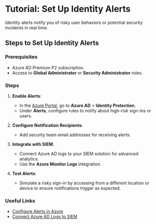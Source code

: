 # Tutorial: Set Up Identity Alerts

Identity alerts notify you of risky user behaviors or potential security incidents in real time.

## Steps to Set Up Identity Alerts

### Prerequisites
- Azure AD Premium P2 subscription.
- Access to **Global Administrator** or **Security Administrator** roles.

### Steps
1. **Enable Alerts**:
   - In the [Azure Portal](https://portal.azure.com/), go to **Azure AD** > **Identity Protection**.
   - Under **Alerts**, configure rules to notify about high-risk sign-ins or users.

2. **Configure Notification Recipients**:
   - Add security team email addresses for receiving alerts.

3. **Integrate with SIEM**:
   - Connect Azure AD logs to your SIEM solution for advanced analytics.
   - Use the **Azure Monitor Logs** integration.

4. **Test Alerts**:
   - Simulate a risky sign-in by accessing from a different location or device to ensure notifications trigger as expected.

### Useful Links
- [Configure Alerts in Azure](https://techcommunity.microsoft.com/blog/microsoftthreatprotectionblog/identity-protection-alerts-now-available-in-microsoft-365-defender/3660997?WT.mc_id=%3Fwt.mc_id%3Dstudentamb_260352)
- [Connect Azure AD Logs to SIEM](https://learn.microsoft.com/defender-cloud-apps/siem?WT.mc_id=%3Fwt.mc_id%3Dstudentamb_260352)
